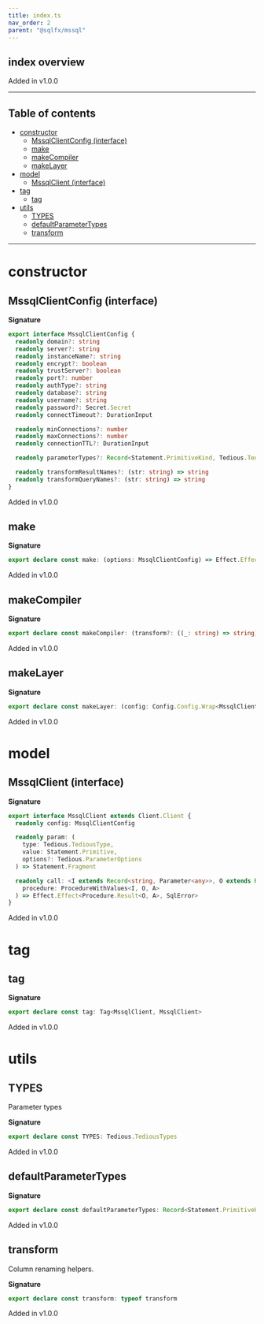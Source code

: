 ```yaml
---
title: index.ts
nav_order: 2
parent: "@sqlfx/mssql"
---
```


## index overview

Added in v1.0.0

---

<h2 class="text-delta">Table of contents</h2>

- [constructor](#constructor)
  - [MssqlClientConfig (interface)](#mssqlclientconfig-interface)
  - [make](#make)
  - [makeCompiler](#makecompiler)
  - [makeLayer](#makelayer)
- [model](#model)
  - [MssqlClient (interface)](#mssqlclient-interface)
- [tag](#tag)
  - [tag](#tag-1)
- [utils](#utils)
  - [TYPES](#types)
  - [defaultParameterTypes](#defaultparametertypes)
  - [transform](#transform)

---

# constructor

## MssqlClientConfig (interface)

**Signature**

```ts
export interface MssqlClientConfig {
  readonly domain?: string
  readonly server?: string
  readonly instanceName?: string
  readonly encrypt?: boolean
  readonly trustServer?: boolean
  readonly port?: number
  readonly authType?: string
  readonly database?: string
  readonly username?: string
  readonly password?: Secret.Secret
  readonly connectTimeout?: DurationInput

  readonly minConnections?: number
  readonly maxConnections?: number
  readonly connectionTTL?: DurationInput

  readonly parameterTypes?: Record<Statement.PrimitiveKind, Tedious.TediousType>

  readonly transformResultNames?: (str: string) => string
  readonly transformQueryNames?: (str: string) => string
}
```

Added in v1.0.0

## make

**Signature**

```ts
export declare const make: (options: MssqlClientConfig) => Effect.Effect<MssqlClient, never, Scope>
```

Added in v1.0.0

## makeCompiler

**Signature**

```ts
export declare const makeCompiler: (transform?: ((_: string) => string) | undefined) => Statement.Compiler
```

Added in v1.0.0

## makeLayer

**Signature**

```ts
export declare const makeLayer: (config: Config.Config.Wrap<MssqlClientConfig>) => Layer.Layer<MssqlClient, ConfigError>
```

Added in v1.0.0

# model

## MssqlClient (interface)

**Signature**

```ts
export interface MssqlClient extends Client.Client {
  readonly config: MssqlClientConfig

  readonly param: (
    type: Tedious.TediousType,
    value: Statement.Primitive,
    options?: Tedious.ParameterOptions
  ) => Statement.Fragment

  readonly call: <I extends Record<string, Parameter<any>>, O extends Record<string, Parameter<any>>, A extends object>(
    procedure: ProcedureWithValues<I, O, A>
  ) => Effect.Effect<Procedure.Result<O, A>, SqlError>
}
```

Added in v1.0.0

# tag

## tag

**Signature**

```ts
export declare const tag: Tag<MssqlClient, MssqlClient>
```

Added in v1.0.0

# utils

## TYPES

Parameter types

**Signature**

```ts
export declare const TYPES: Tedious.TediousTypes
```

Added in v1.0.0

## defaultParameterTypes

**Signature**

```ts
export declare const defaultParameterTypes: Record<Statement.PrimitiveKind, Tedious.TediousType>
```

Added in v1.0.0

## transform

Column renaming helpers.

**Signature**

```ts
export declare const transform: typeof transform
```

Added in v1.0.0
